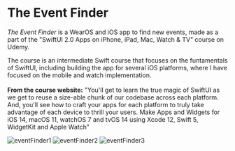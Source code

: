 # The Event Finder
_The Event Finder_ is a WearOS and iOS app to find new events, made as a part of the "SwiftUI 2.0 Apps on iPhone, iPad, Mac, Watch & TV" course on Udemy. 

The course is an intermediate Swift course that focuses on the funtamentals of SwiftUI, including building the app for several iOS platforms, where I have focused on the mobile and watch implementation.
<br />
<br />
**From the course website:** "You'll get to learn the true magic of SwiftUI as we get to reuse a size-able chunk of our codebase across each platform. And, you'll see how to craft your apps for each platform to truly take advantage of each device to thrill your users. Make Apps and Widgets for iOS 14, macOS 11, watchOS 7 and tvOS 14 using Xcode 12, Swift 5, WidgetKit and Apple Watch"


![eventFinder1](https://github.com/jsimfors/eventFinder/assets/60919799/dd15b2ce-b77f-4db5-88fc-209189340074)
![eventFinder2](https://github.com/jsimfors/eventFinder/assets/60919799/6b2bf1d6-155a-49cb-9690-d1c6d89ee907)
![eventFinder3](https://github.com/jsimfors/eventFinder/assets/60919799/65a1a5f6-878a-4ef0-964b-56411e2bfe7f)
